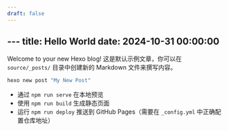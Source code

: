 ```yaml
---
draft: false
---
```

﻿---
title: Hello World
date: 2024-10-31 00:00:00
---

Welcome to your new Hexo blog! 这是默认示例文章，你可以在 `source/_posts/` 目录中创建新的 Markdown 文件来撰写内容。

```bash
hexo new post "My New Post"
```

- 通过 `npm run serve` 在本地预览
- 使用 `npm run build` 生成静态页面
- 运行 `npm run deploy` 推送到 GitHub Pages（需要在 `_config.yml` 中正确配置仓库地址）
